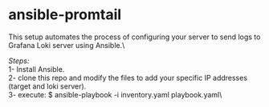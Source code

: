 # ansible-promtail
This setup automates the process of configuring your server to send logs to Grafana Loki server using Ansible.\

*Steps:*\
1- Install Ansible.\
2- clone this repo and modify the files to add your specific IP addresses (target and loki server).\
3- execute: $ ansible-playbook -i inventory.yaml playbook.yaml\
